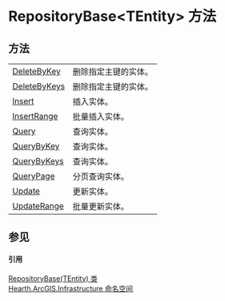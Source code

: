 # RepositoryBase&lt;TEntity&gt; 方法




## 方法
<table>
<tr>
<td><a href="M_Hearth_ArcGIS_Infrastructure_RepositoryBase_1_DeleteByKey">DeleteByKey</a></td>
<td>删除指定主键的实体。</td></tr>
<tr>
<td><a href="M_Hearth_ArcGIS_Infrastructure_RepositoryBase_1_DeleteByKeys">DeleteByKeys</a></td>
<td>删除指定主键的实体。</td></tr>
<tr>
<td><a href="M_Hearth_ArcGIS_Infrastructure_RepositoryBase_1_Insert">Insert</a></td>
<td>插入实体。</td></tr>
<tr>
<td><a href="M_Hearth_ArcGIS_Infrastructure_RepositoryBase_1_InsertRange">InsertRange</a></td>
<td>批量插入实体。</td></tr>
<tr>
<td><a href="M_Hearth_ArcGIS_Infrastructure_RepositoryBase_1_Query">Query</a></td>
<td>查询实体。</td></tr>
<tr>
<td><a href="M_Hearth_ArcGIS_Infrastructure_RepositoryBase_1_QueryByKey">QueryByKey</a></td>
<td>查询实体。</td></tr>
<tr>
<td><a href="M_Hearth_ArcGIS_Infrastructure_RepositoryBase_1_QueryByKeys">QueryByKeys</a></td>
<td>查询实体。</td></tr>
<tr>
<td><a href="M_Hearth_ArcGIS_Infrastructure_RepositoryBase_1_QueryPage">QueryPage</a></td>
<td>分页查询实体。</td></tr>
<tr>
<td><a href="M_Hearth_ArcGIS_Infrastructure_RepositoryBase_1_Update">Update</a></td>
<td>更新实体。</td></tr>
<tr>
<td><a href="M_Hearth_ArcGIS_Infrastructure_RepositoryBase_1_UpdateRange">UpdateRange</a></td>
<td>批量更新实体。</td></tr>
</table>

## 参见


#### 引用
<a href="T_Hearth_ArcGIS_Infrastructure_RepositoryBase_1">RepositoryBase(TEntity) 类</a>  
<a href="N_Hearth_ArcGIS_Infrastructure">Hearth.ArcGIS.Infrastructure 命名空间</a>  
